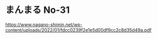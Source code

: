 # まんまる No-31
https://www.nagano-shimin.net/wp-content/uploads/2022/01/fdcc0239f2e1e5d00df9cc2c8d35d49a.pdf
